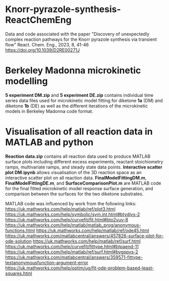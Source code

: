 # Knorr-pyrazole-synthesis-ReactChemEng
Data and code associated with the paper "Discovery of unexpectedly complex reaction pathways for the Knorr pyrazole synthesis via transient flow"
React. Chem. Eng., 2023, 8, 41-46
https://doi.org/10.1039/D2RE00271J


# Berkeley Madonna microkinetic modelling
**5 experiment DM.zip** and **5 experiment DE.zip** contains individual time series data files used for microkinetic model fitting for diketone **1a** (DM) and diketone **1b** (DE) as well as the different iterations of the microkinetic models in Berkeley Madonna code format.

# Visualisation of all reaction data in MATLAB and python
**Reaction data.zip** contains all reaction data used to produce MATLAB surface plots including different excess experiments, reactant stoichiometry ramps, multivariate ramps, and steady state data points.
**Interactive scatter plot DM.ipynb** allows visualisation of the 3D reaction space as an interactive scatter plot on all reaction data.
**FinalModelFittingDM.m**, **FinalModelFittingDE.m**, and **SurfaceComparisonPlot.m** are MATLAB code for the final fitted microkinetic model response surface generation, and comparison between the surfaces for the two diketone substrates.

MATLAB code was influenced by work from the following links:
https://uk.mathworks.com/help/matlab/ref/plot3.html
https://uk.mathworks.com/help/symbolic/sym.int.html#btydjvs-2
https://uk.mathworks.com/help/curvefit/fit.html#bto2vuv-8
https://uk.mathworks.com/help/matlab/matlab_prog/anonymous-functions.html
https://uk.mathworks.com/help/matlab/ref/ode45.html
https://uk.mathworks.com/matlabcentral/answers/457826-surface-plot-for-ode-solution
https://uk.mathworks.com/help/matlab/ref/surf.html
https://uk.mathworks.com/help/curvefit/fittype.html#btpaend-11
https://uk.mathworks.com/help/matlab/ref/surf.html#bvgppvs-2
https://uk.mathworks.com/matlabcentral/answers/359571-fittype-testanonymousfunction-argument-error
https://uk.mathworks.com/help/optim/ug/fit-ode-problem-based-least-squares.html
